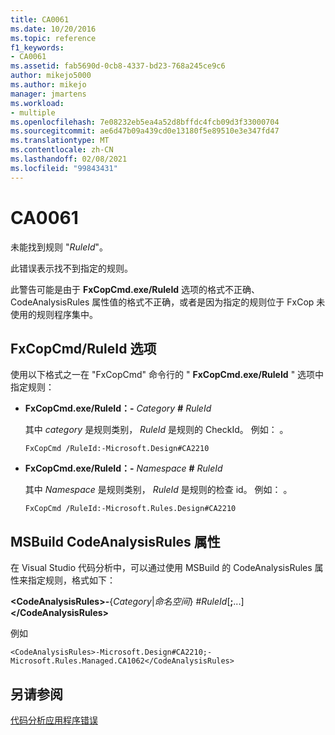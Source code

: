 ```yaml
---
title: CA0061
ms.date: 10/20/2016
ms.topic: reference
f1_keywords:
- CA0061
ms.assetid: fab5690d-0cb8-4337-bd23-768a245ce9c6
author: mikejo5000
ms.author: mikejo
manager: jmartens
ms.workload:
- multiple
ms.openlocfilehash: 7e08232eb5ea4a52d8bffdc4fcb09d3f33000704
ms.sourcegitcommit: ae6d47b09a439cd0e13180f5e89510e3e347fd47
ms.translationtype: MT
ms.contentlocale: zh-CN
ms.lasthandoff: 02/08/2021
ms.locfileid: "99843431"
---
```

# <a name="ca0061"></a>CA0061
未能找到规则 "*RuleId*"。

此错误表示找不到指定的规则。

此警告可能是由于 **FxCopCmd.exe/RuleId** 选项的格式不正确、CodeAnalysisRules 属性值的格式不正确，或者是因为指定的规则位于 FxCop 未使用的规则程序集中。

## <a name="fxcopcmd-ruleid-option"></a>FxCopCmd/RuleId 选项
使用以下格式之一在 "FxCopCmd" 命令行的 " **FxCopCmd.exe/RuleId** " 选项中指定规则：

- **FxCopCmd.exe/RuleId：-** *Category* **#** *RuleId*

     其中 *category* 是规则类别， *RuleId* 是规则的 CheckId。 例如： 。

    ```
    FxCopCmd /RuleId:-Microsoft.Design#CA2210
    ```

- **FxCopCmd.exe/RuleId：-** *Namespace* **#** *RuleId*

     其中 *Namespace* 是规则类别， *RuleId* 是规则的检查 id。 例如： 。

    ```
    FxCopCmd /RuleId:-Microsoft.Rules.Design#CA2210
    ```

## <a name="msbuild-codeanalysisrules-property"></a>MSBuild CodeAnalysisRules 属性
在 Visual Studio 代码分析中，可以通过使用 MSBuild 的 CodeAnalysisRules 属性来指定规则，格式如下：

**\<CodeAnalysisRules>-**{*Category*&#124;*命名空间*} #*RuleId*[**;**...]**\</CodeAnalysisRules>**

例如

```
<CodeAnalysisRules>-Microsoft.Design#CA2210;-Microsoft.Rules.Managed.CA1062</CodeAnalysisRules>
```

## <a name="see-also"></a>另请参阅
[代码分析应用程序错误](../code-quality/code-analysis-application-errors.md)
